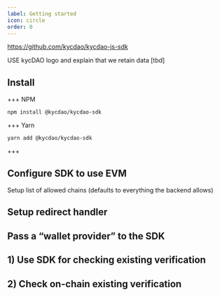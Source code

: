 ```yaml
---
label: Getting started
icon: circle
order: 0
---
```


https://github.com/kycdao/kycdao-js-sdk

USE kycDAO logo and explain that we retain data [tbd]

## Install

+++ NPM

```
npm install @kycdao/kycdao-sdk
```

+++ Yarn

```
yarn add @kycdao/kycdao-sdk
```

+++

## Configure SDK to use EVM

Setup list of allowed chains (defaults to everything the backend allows)

## Setup redirect handler

## Pass a “wallet provider” to the SDK

## 1) Use SDK for checking existing verification
## 2) Check on-chain existing verification